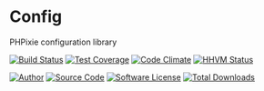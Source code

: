 # Config
PHPixie configuration library

[![Build Status](https://travis-ci.org/PHPixie/Config.svg?branch=master)](https://travis-ci.org/PHPixie/Config)
[![Test Coverage](https://codeclimate.com/github/PHPixie/Config/badges/coverage.svg)](https://codeclimate.com/github/PHPixie/Config)
[![Code Climate](https://codeclimate.com/github/PHPixie/Config/badges/gpa.svg)](https://codeclimate.com/github/PHPixie/Config)
[![HHVM Status](https://img.shields.io/hhvm/phpixie/config.svg?style=flat-square)](http://hhvm.h4cc.de/package/phpixie/config)

[![Author](http://img.shields.io/badge/author-@dracony-blue.svg?style=flat-square)](https://twitter.com/dracony)
[![Source Code](http://img.shields.io/badge/source-phpixie/config-blue.svg?style=flat-square)](https://github.com/phpixie/config)
[![Software License](https://img.shields.io/badge/license-BSD-brightgreen.svg?style=flat-square)](https://github.com/phpixie/config/blob/master/LICENSE)
[![Total Downloads](https://img.shields.io/packagist/dt/phpixie/config.svg?style=flat-square)](https://packagist.org/packages/phpixie/config)
